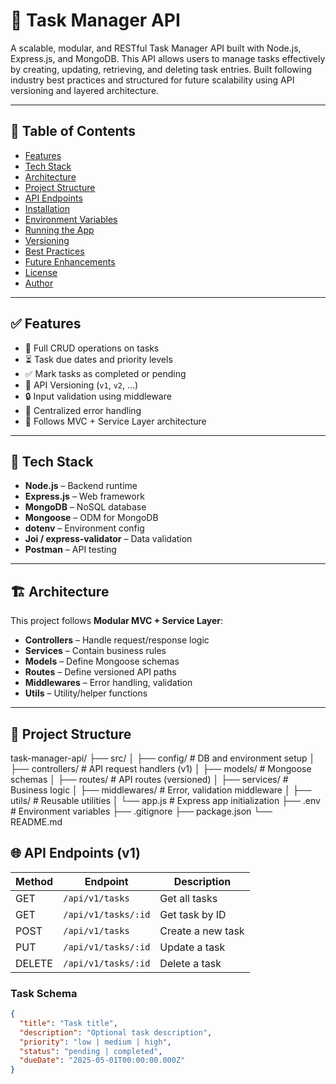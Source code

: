 # 📝 Task Manager API

A scalable, modular, and RESTful Task Manager API built with Node.js, Express.js, and MongoDB. This API allows users to manage tasks effectively by creating, updating, retrieving, and deleting task entries. Built following industry best practices and structured for future scalability using API versioning and layered architecture.

---

## 📌 Table of Contents

- [Features](#features)
- [Tech Stack](#tech-stack)
- [Architecture](#architecture)
- [Project Structure](#project-structure)
- [API Endpoints](#api-endpoints)
- [Installation](#installation)
- [Environment Variables](#environment-variables)
- [Running the App](#running-the-app)
- [Versioning](#versioning)
- [Best Practices](#best-practices)
- [Future Enhancements](#future-enhancements)
- [License](#license)
- [Author](#author)

---

## ✅ Features

- 🔁 Full CRUD operations on tasks
- ⏳ Task due dates and priority levels
- ✅ Mark tasks as completed or pending
- 📁 API Versioning (`v1`, `v2`, ...)
- 🔒 Input validation using middleware
- 🔄 Centralized error handling
- 🧱 Follows MVC + Service Layer architecture

---

## 🧰 Tech Stack

- **Node.js** – Backend runtime
- **Express.js** – Web framework
- **MongoDB** – NoSQL database
- **Mongoose** – ODM for MongoDB
- **dotenv** – Environment config
- **Joi / express-validator** – Data validation
- **Postman** – API testing

---

## 🏗️ Architecture

This project follows **Modular MVC + Service Layer**:

- **Controllers** – Handle request/response logic
- **Services** – Contain business rules
- **Models** – Define Mongoose schemas
- **Routes** – Define versioned API paths
- **Middlewares** – Error handling, validation
- **Utils** – Utility/helper functions

---

## 📁 Project Structure

task-manager-api/ ├── src/ │ ├── config/ # DB and environment setup │ ├── controllers/ # API request handlers (v1) │ ├── models/ # Mongoose schemas │ ├── routes/ # API routes (versioned) │ ├── services/ # Business logic │ ├── middlewares/ # Error, validation middleware │ ├── utils/ # Reusable utilities │ └── app.js # Express app initialization ├── .env # Environment variables ├── .gitignore ├── package.json └── README.md

## 🌐 API Endpoints (v1)

| Method | Endpoint            | Description       |
| ------ | ------------------- | ----------------- |
| GET    | `/api/v1/tasks`     | Get all tasks     |
| GET    | `/api/v1/tasks/:id` | Get task by ID    |
| POST   | `/api/v1/tasks`     | Create a new task |
| PUT    | `/api/v1/tasks/:id` | Update a task     |
| DELETE | `/api/v1/tasks/:id` | Delete a task     |

### Task Schema

```json
{
  "title": "Task title",
  "description": "Optional task description",
  "priority": "low | medium | high",
  "status": "pending | completed",
  "dueDate": "2025-05-01T00:00:00.000Z"
}
```
